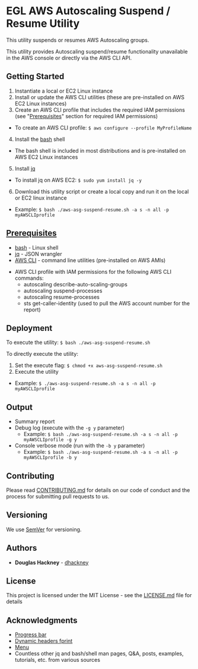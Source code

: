 # EGL AWS Autoscaling Suspend / Resume Utility

This utility suspends or resumes AWS Autoscaling groups. 

This utility provides Autoscaling suspend/resume functionality unavailable in the AWS console or directly via the AWS CLI API. 

## Getting Started

1. Instantiate a local or EC2 Linux instance
2. Install or update the AWS CLI utilities (these are pre-installed on AWS EC2 Linux instances) 
3. Create an AWS CLI profile that includes the required IAM permissions (see "[Prerequisites](#prerequisites)" section for required IAM permissions)
  * To create an AWS CLI profile: `$ aws configure --profile MyProfileName`
4. Install the [bash](https://www.gnu.org/software/bash/) shell
  * The bash shell is included in most distributions and is pre-installed on AWS EC2 Linux instances
5. Install [jq](https://github.com/stedolan/jq) 
  * To install jq on AWS EC2: `$ sudo yum install jq -y`
6. Download this utility script or create a local copy and run it on the local or EC2 linux instance
  * Example: `$ bash ./aws-asg-suspend-resume.sh -a s -n all -p myAWSCLIprofile`  

## [Prerequisites](#prerequisites)

* [bash](https://www.gnu.org/software/bash/) - Linux shell 
* [jq](https://github.com/stedolan/jq) - JSON wrangler
* [AWS CLI](https://aws.amazon.com/cli/) - command line utilities (pre-installed on AWS AMIs) 
- AWS CLI profile with IAM permissions for the following AWS CLI commands:  
  - autoscaling describe-auto-scaling-groups  
  - autoscaling suspend-processes  
  - autoscaling resume-processes    
  - sts get-caller-identity  (used to pull the AWS account number for the report)


## Deployment

To execute the utility:
  `$ bash ./aws-asg-suspend-resume.sh`  

To directly execute the utility:
  1. Set the execute flag: `$ chmod +x aws-asg-suspend-resume.sh`
  2. Execute the utility
  * Example: `$ ./aws-asg-suspend-resume.sh -a s -n all -p myAWSCLIprofile`    

## Output

* Summary report 
* Debug log (execute with the `-g y` parameter)  
  * Example: `$ bash ./aws-asg-suspend-resume.sh -a s -n all -p myAWSCLIprofile -g y`  
* Console verbose mode (run with the `-b y` parameter)  
  * Example: `$ bash ./aws-asg-suspend-resume.sh -a s -n all -p myAWSCLIprofile -b y`  

## Contributing

Please read [CONTRIBUTING.md](https://gist.github.com/PurpleBooth/b24679402957c63ec426) for details on our code of conduct and the process for submitting pull requests to us.

## Versioning

We use [SemVer](http://semver.org/) for versioning. 

## Authors

* **Douglas Hackney** - [dhackney](https://github.com/dhackney)

## License

This project is licensed under the MIT License - see the [LICENSE.md](https://github.com/Enterprise-Group-Ltd/egl-utilities/blob/master/LICENSE) file for details

## Acknowledgments

* [Progress bar](https://stackoverflow.com/questions/238073/how-to-add-a-progress-bar-to-a-shell-script)  
* [Dynamic headers fprint](https://stackoverflow.com/questions/5799303/print-a-character-repeatedly-in-bash)
* [Menu](https://stackoverflow.com/questions/30182086/how-to-use-goto-statement-in-shell-script)
* Countless other jq and bash/shell man pages, Q&A, posts, examples, tutorials, etc. from various sources  

